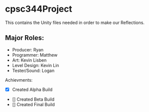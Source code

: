 # cpsc344Project
This contains the Unity files needed in order to make our Reflections.

## Major Roles:
* Producer: Ryan
* Programmer: Matthew
* Art: Kevin Lisben
* Level Design: Kevin Lin
* Tester/Sound: Logan 

Achievments:
- [X] Created Alpha Build
- [] Created Beta Build
- [] Created Final Build
